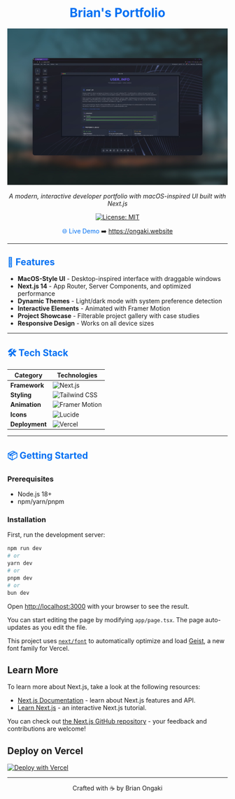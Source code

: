 <div align="center">

# <span style="color: #0070f3">Brian's Portfolio</span>

![Portfolio Screenshot](./public/screenshot.jpg)

*A modern, interactive developer portfolio with macOS-inspired UI built with Next.js*


[![License: MIT](https://img.shields.io/badge/License-MIT-blue.svg)](LICENSE)

<span style="color: #0070f3">🌐 Live Demo</span>
➡️ https://ongaki.website

</div>

---

## <span style="color: #0070f3">🚀 Features</span>

- **MacOS-Style UI** - Desktop-inspired interface with draggable windows
- **Next.js 14** - App Router, Server Components, and optimized performance
- **Dynamic Themes** - Light/dark mode with system preference detection
- **Interactive Elements** - Animated with Framer Motion
- **Project Showcase** - Filterable project gallery with case studies
- **Responsive Design** - Works on all device sizes

---

## <span style="color: #0070f3">🛠 Tech Stack</span>

| Category       | Technologies                                                                 |
|----------------|-----------------------------------------------------------------------------|
| **Framework**  | ![Next.js](https://img.shields.io/badge/Next.js-000000?logo=nextdotjs)      |
| **Styling**    | ![Tailwind CSS](https://img.shields.io/badge/Tailwind_CSS-38B2AC?logo=tailwind-css) |
| **Animation**  | ![Framer Motion](https://img.shields.io/badge/Framer_Motion-0055FF?logo=framer) |
| **Icons**      | ![Lucide](https://img.shields.io/badge/Lucide-FF6D00?logo=lucide)           |
| **Deployment** | ![Vercel](https://img.shields.io/badge/Vercel-000000?logo=vercel)           |

---

## <span style="color: #0070f3">📦 Getting Started</span>

### Prerequisites
- Node.js 18+
- npm/yarn/pnpm

### Installation

First, run the development server:

```bash
npm run dev
# or
yarn dev
# or
pnpm dev
# or
bun dev
```

Open [http://localhost:3000](http://localhost:3000) with your browser to see the result.

You can start editing the page by modifying `app/page.tsx`. The page auto-updates as you edit the file.

This project uses [`next/font`](https://nextjs.org/docs/app/building-your-application/optimizing/fonts) to automatically optimize and load [Geist](https://vercel.com/font), a new font family for Vercel.

## Learn More

To learn more about Next.js, take a look at the following resources:

- [Next.js Documentation](https://nextjs.org/docs) - learn about Next.js features and API.
- [Learn Next.js](https://nextjs.org/learn) - an interactive Next.js tutorial.

You can check out [the Next.js GitHub repository](https://github.com/vercel/next.js) - your feedback and contributions are welcome!

## Deploy on Vercel

[![Deploy with Vercel](https://vercel.com/button)](https://vercel.com/new/clone?repository-url=https%3A%2F%2Fgithub.com%2Fyour-username%2Fportfolio)

---

<div align="center">
Crafted with ☕ by Brian Ongaki

</div>
